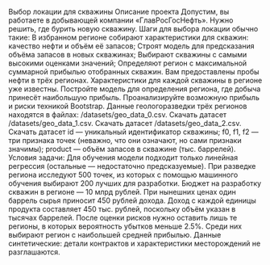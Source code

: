 Выбор локации для скважины
Описание проекта
Допустим, вы работаете в добывающей компании «ГлавРосГосНефть». Нужно решить, где бурить новую скважину.
Шаги для выбора локации обычно такие:
В избранном регионе собирают характеристики для скважин: качество нефти и объём её запасов;
Строят модель для предсказания объёма запасов в новых скважинах;
Выбирают скважины с самыми высокими оценками значений;
Определяют регион с максимальной суммарной прибылью отобранных скважин.
Вам предоставлены пробы нефти в трёх регионах. Характеристики для каждой скважины в регионе уже известны. Постройте модель для определения региона, где добыча принесёт наибольшую прибыль. Проанализируйте возможную прибыль и риски техникой Bootstrap.
Данные геологоразведки трёх регионов находятся в файлах:
/datasets/geo_data_0.csv. Скачать датасет
/datasets/geo_data_1.csv. Скачать датасет
/datasets/geo_data_2.csv. Скачать датасет
id — уникальный идентификатор скважины;
f0, f1, f2 — три признака точек (неважно, что они означают, но сами признаки значимы);
product — объём запасов в скважине (тыс. баррелей).
Условия задачи:
Для обучения модели подходит только линейная регрессия (остальные — недостаточно предсказуемые).
При разведке региона исследуют 500 точек, из которых с помощью машинного обучения выбирают 200 лучших для разработки.
Бюджет на разработку скважин в регионе — 10 млрд рублей.
При нынешних ценах один баррель сырья приносит 450 рублей дохода. Доход с каждой единицы продукта составляет 450 тыс. рублей, поскольку объём указан в тысячах баррелей.
После оценки рисков нужно оставить лишь те регионы, в которых вероятность убытков меньше 2.5%. Среди них выбирают регион с наибольшей средней прибылью.
Данные синтетические: детали контрактов и характеристики месторождений не разглашаются.

